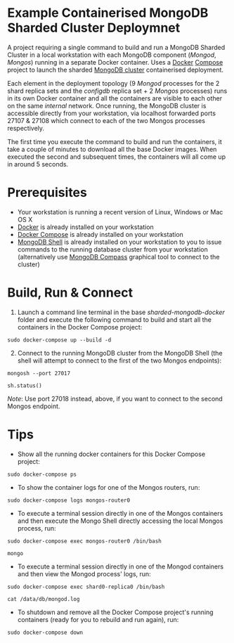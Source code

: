 # Example Containerised MongoDB Sharded Cluster Deploymnet

A project requiring a single command to build and run a MongoDB Sharded Cluster in a local workstation with each MongoDB component (_Mongod_, _Mongos_) running in a separate Docker container. Uses a [Docker](https://docs.docker.com/) [Compose](https://docs.docker.com/compose/overview/) project to launch the sharded [MongoDB cluster](https://docs.mongodb.com/manual/sharding/) containerised deployment.

Each element in the deployment topology (9 _Mongod_ processes for the 2 shard replica sets and the _configdb_ replica set + 2 _Mongos_ processes) runs in its own Docker container and all the containers are visible to each other on the same _internal_ network. Once running, the MongoDB cluster is accessible directly from your workstation, via localhost forwarded ports 27107 & 27108 which connect to each of the two Mongos processes respectively.

The first time you execute the command to build and run the containers, it take a couple of minutes to download all the base Docker images. When executed the second and subsequent times, the containers will all come up in around 5 seconds.

# Prerequisites
* Your workstation is running a recent version of Linux, Windows or Mac OS X
* [Docker](https://docs.docker.com/install/) is already installed on your workstation
* [Docker Compose](https://docs.docker.com/compose/install/) is already installed on your workstation
* [MongoDB Shell](https://docs.mongodb.com/mongodb-shell/install/) is already installed on your workstation to you to issue commands to the running database cluster from your workstation (alternatively use [MongoDB Compass](https://docs.mongodb.com/compass/current/install/) graphical tool to connect to the cluster)

# Build, Run & Connect
1. Launch a command line terminal in the base _sharded-mongodb-docker_ folder and execute the following command to build and start all the containers in the Docker Compose project:
```
sudo docker-compose up --build -d
```
2. Connect to the running MongoDB cluster from the MongoDB Shell (the shell will attempt to connect to the first of the two Mongos endpoints):
```
mongosh --port 27017

sh.status()
```
_Note_: Use port 27018 instead, above, if you want to connect to the second Mongos endpoint.

# Tips

* Show all the running docker containers for this Docker Compose project:
```
sudo docker-compose ps
```
* To show the container logs for one of the Mongos routers, run:
```
sudo docker-compose logs mongos-router0
```
* To execute a terminal session directly in one of the Mongos containers and then execute the Mongo Shell directly accessing the local Mongos process, run:
```
sudo docker-compose exec mongos-router0 /bin/bash

mongo
```
* To execute a terminal session directly in one of the Mongod containers and then view the Mongod process' logs, run:
```
sudo docker-compose exec shard0-replica0 /bin/bash

cat /data/db/mongod.log
```
* To shutdown and remove all the Docker Compose project's running containers (ready for you to rebuild and run again), run:
```
sudo docker-compose down
```

